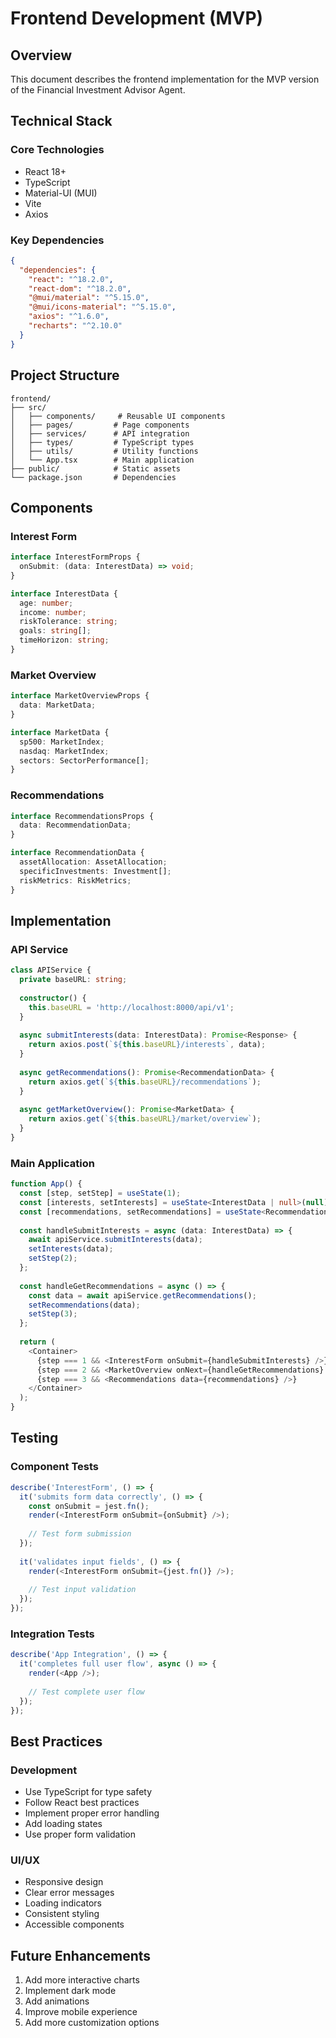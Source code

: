 # Frontend Development (MVP)

## Overview
This document describes the frontend implementation for the MVP version of the Financial Investment Advisor Agent.

## Technical Stack

### Core Technologies
- React 18+
- TypeScript
- Material-UI (MUI)
- Vite
- Axios

### Key Dependencies
```json
{
  "dependencies": {
    "react": "^18.2.0",
    "react-dom": "^18.2.0",
    "@mui/material": "^5.15.0",
    "@mui/icons-material": "^5.15.0",
    "axios": "^1.6.0",
    "recharts": "^2.10.0"
  }
}
```

## Project Structure
```
frontend/
├── src/
│   ├── components/     # Reusable UI components
│   ├── pages/         # Page components
│   ├── services/      # API integration
│   ├── types/         # TypeScript types
│   ├── utils/         # Utility functions
│   └── App.tsx        # Main application
├── public/            # Static assets
└── package.json       # Dependencies
```

## Components

### Interest Form
```typescript
interface InterestFormProps {
  onSubmit: (data: InterestData) => void;
}

interface InterestData {
  age: number;
  income: number;
  riskTolerance: string;
  goals: string[];
  timeHorizon: string;
}
```

### Market Overview
```typescript
interface MarketOverviewProps {
  data: MarketData;
}

interface MarketData {
  sp500: MarketIndex;
  nasdaq: MarketIndex;
  sectors: SectorPerformance[];
}
```

### Recommendations
```typescript
interface RecommendationsProps {
  data: RecommendationData;
}

interface RecommendationData {
  assetAllocation: AssetAllocation;
  specificInvestments: Investment[];
  riskMetrics: RiskMetrics;
}
```

## Implementation

### API Service
```typescript
class APIService {
  private baseURL: string;
  
  constructor() {
    this.baseURL = 'http://localhost:8000/api/v1';
  }
  
  async submitInterests(data: InterestData): Promise<Response> {
    return axios.post(`${this.baseURL}/interests`, data);
  }
  
  async getRecommendations(): Promise<RecommendationData> {
    return axios.get(`${this.baseURL}/recommendations`);
  }
  
  async getMarketOverview(): Promise<MarketData> {
    return axios.get(`${this.baseURL}/market/overview`);
  }
}
```

### Main Application
```typescript
function App() {
  const [step, setStep] = useState(1);
  const [interests, setInterests] = useState<InterestData | null>(null);
  const [recommendations, setRecommendations] = useState<RecommendationData | null>(null);
  
  const handleSubmitInterests = async (data: InterestData) => {
    await apiService.submitInterests(data);
    setInterests(data);
    setStep(2);
  };
  
  const handleGetRecommendations = async () => {
    const data = await apiService.getRecommendations();
    setRecommendations(data);
    setStep(3);
  };
  
  return (
    <Container>
      {step === 1 && <InterestForm onSubmit={handleSubmitInterests} />}
      {step === 2 && <MarketOverview onNext={handleGetRecommendations} />}
      {step === 3 && <Recommendations data={recommendations} />}
    </Container>
  );
}
```

## Testing

### Component Tests
```typescript
describe('InterestForm', () => {
  it('submits form data correctly', () => {
    const onSubmit = jest.fn();
    render(<InterestForm onSubmit={onSubmit} />);
    
    // Test form submission
  });
  
  it('validates input fields', () => {
    render(<InterestForm onSubmit={jest.fn()} />);
    
    // Test input validation
  });
});
```

### Integration Tests
```typescript
describe('App Integration', () => {
  it('completes full user flow', async () => {
    render(<App />);
    
    // Test complete user flow
  });
});
```

## Best Practices

### Development
- Use TypeScript for type safety
- Follow React best practices
- Implement proper error handling
- Add loading states
- Use proper form validation

### UI/UX
- Responsive design
- Clear error messages
- Loading indicators
- Consistent styling
- Accessible components

## Future Enhancements
1. Add more interactive charts
2. Implement dark mode
3. Add animations
4. Improve mobile experience
5. Add more customization options 